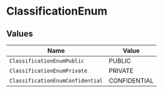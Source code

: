 # ClassificationEnum


## Values

| Name                             | Value                            |
| -------------------------------- | -------------------------------- |
| `ClassificationEnumPublic`       | PUBLIC                           |
| `ClassificationEnumPrivate`      | PRIVATE                          |
| `ClassificationEnumConfidential` | CONFIDENTIAL                     |